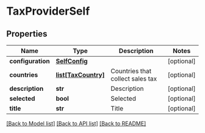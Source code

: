 # TaxProviderSelf

## Properties
Name | Type | Description | Notes
------------ | ------------- | ------------- | -------------
**configuration** | [**SelfConfig**](SelfConfig.md) |  | [optional] 
**countries** | [**list[TaxCountry]**](TaxCountry.md) | Countries that collect sales tax | [optional] 
**description** | **str** | Description | [optional] 
**selected** | **bool** | Selected | [optional] 
**title** | **str** | Title | [optional] 

[[Back to Model list]](../README.md#documentation-for-models) [[Back to API list]](../README.md#documentation-for-api-endpoints) [[Back to README]](../README.md)


